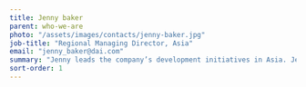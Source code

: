 ```yaml
---
title: Jenny baker
parent: who-we-are
photo: "/assets/images/contacts/jenny-baker.jpg"
job-title: "Regional Managing Director, Asia"
email: "jenny_baker@dai.com"
summary: "Jenny leads the company’s development initiatives in Asia. Jenny has worked in international development for two decades in positions of increasing responsibility, including recently as Senior Principal Development Specialist in DAI’s Governance Sector; and previously as Senior Vice President of a regional division at Chemonics International. Jenny’s career in international development was preceded by nine years of experience in domestic public policy, law, and international education."
sort-order: 1
---
```

